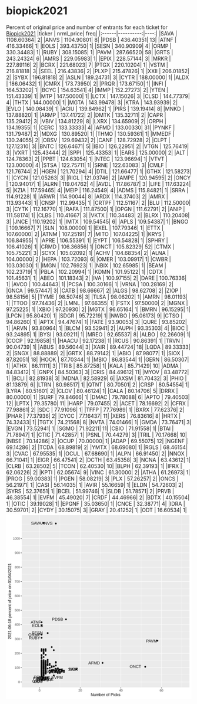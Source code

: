 # biopick2021
Percent of original price and number of entrants for each ticket for [Biopick2021](https://twitter.com/hashtag/Biopick2021)
|ticker | nrml_price| freq|
|:------|----------:|----:|
|SAVA   | 1108.60364|    2|
|ANVS   | 1104.90801|    8|
|PDSB   |  436.40351|   13|
|ATNF   |  416.33466|    1|
|EOLS   |  393.43750|    1|
|SESN   |  340.90909|    4|
|ORMP   |  330.34483|    1|
|RUBY   |  308.15085|    1|
|PAVM   |  287.66520|   58|
|GRTS   |  243.24324|    6|
|AMRS   |  229.05983|    1|
|EPIX   |  228.57144|    3|
|MRKR   |  227.89116|    2|
|BCRX   |  221.68023|    7|
|PTGX   |  220.10204|    1|
|VSTM   |  216.81818|    3|
|SEEL   |  216.43836|    2|
|PLXP   |  215.47826|    1|
|XXII   |  206.01852|    2|
|SYBX   |  196.81818|    2|
|ASLN   |  189.24731|    3|
|CYTR   |  188.00000|    1|
|ALDX   |  186.06432|    1|
|CMRX   |  173.73950|    2|
|PRQR   |  173.67150|    1|
|INFI   |  164.53202|    1|
|BCYC   |  154.63541|    4|
|IMMP   |  152.27273|    2|
|YTEN   |  151.43339|    1|
|MTP    |  147.50000|    1|
|LCTX   |  147.15026|    3|
|CLSD   |  144.77379|    4|
|THTX   |  144.00000|    1|
|MGTA   |  143.99478|    3|
|KTRA   |  143.93939|    2|
|EVLO   |  140.08439|    1|
|ACIU   |  139.84962|    1|
|PIRS   |  139.19414|    8|
|MNKD   |  137.88820|    1|
|ARMP   |  137.41722|    2|
|DMTK   |  135.32711|    2|
|CAPR   |  135.29412|    3|
|VBIV   |  134.81229|    8|
|LXRX   |  134.65909|    2|
|ORPH   |  134.19355|    1|
|CERC   |  133.33333|    4|
|AFMD   |  133.00330|   31|
|PYNKF  |  131.79487|    2|
|MDXG   |  130.89520|    1|
|THMO   |  130.59361|    1|
|MMEDF  |  130.24055|    2|
|OBSV   |  129.69432|    2|
|CANF   |  128.72928|    2|
|CLPT   |  127.12310|    3|
|BNTC   |  126.64671|    5|
|IBIO   |  126.22951|    2|
|VTGN   |  125.76419|    3|
|VXRT   |  125.43444|    2|
|SPPI   |  125.43353|    1|
|EARS   |  125.00000|    2|
|ALT    |  124.78363|    2|
|PPBT   |  124.63054|    1|
|NTEC   |  123.96694|    1|
|VTVT   |  123.00000|    4|
|STSA   |  122.75711|    1|
|SRNE   |  122.63083|    3|
|CMLF   |  121.76744|    2|
|HGEN   |  121.70294|    4|
|DTIL   |  121.66477|    1|
|GTHX   |  121.58273|    1|
|CYCN   |  121.05263|    3|
|RIGL   |  121.03746|    2|
|AMPE   |  120.94595|    2|
|ONCY   |  120.94017|    1|
|ALRN   |  119.04762|    4|
|AVDL   |  117.86787|    3|
|LIFE   |  117.63224|    5|
|KZIA   |  117.59465|    4|
|MEIP   |  116.24549|    4|
|ADMS   |  115.84821|    1|
|SRRA   |  114.91228|    1|
|ARWR   |  114.90044|    8|
|ARDX   |  114.37403|    2|
|AMRX   |  113.93443|    1|
|CNSP   |  112.99435|    1|
|CRTPF  |  112.51167|    2|
|BLU    |  112.50000|    3|
|CYTK   |  112.16770|    1|
|RAFA   |  111.87500|    1|
|OPGN   |  111.62791|    2|
|ANIP   |  111.58174|    1|
|CLBS   |  110.41667|    3|
|VKTX   |  110.34483|    2|
|BLRX   |  110.20408|    3|
|JNCE   |  110.19202|    1|
|IMTX   |  109.54545|    6|
|APLS   |  109.54387|    1|
|BNGO   |  109.16667|    7|
|SLN    |  108.00000|    1|
|EXEL   |  107.79346|    1|
|ETTX   |  107.60000|    2|
|ATNM   |  107.25191|    7|
|MITO   |  107.04225|    1|
|KRYS   |  106.84955|    1|
|APRE   |  106.55391|    1|
|EYPT   |  106.54828|    1|
|SPHRY  |  106.41026|    1|
|CRMD   |  106.36856|    1|
|ONCT   |  105.82329|   52|
|CTMX   |  105.75221|    3|
|SCYX   |  105.02092|    1|
|ACHV   |  104.68354|    2|
|ALNA   |  104.00000|    2|
|HEPA   |  103.72093|    6|
|OMER   |  103.09917|    1|
|CWBR   |  103.03030|    1|
|IMGN   |  102.76923|    1|
|NBIX   |  102.65985|    1|
|BEAM   |  102.23719|    1|
|PBLA   |  102.20994|    1|
|KDMN   |  101.95122|    1|
|CDTX   |  101.45631|    1|
|ABEO   |  101.18343|    2|
|IVA    |  100.97155|    2|
|DARE   |  100.76336|    1|
|AVCO   |  100.44643|    1|
|PCSA   |  100.30166|    1|
|VRNA   |  100.28169|    2|
|GNCA   |   99.57447|    3|
|CATB   |   98.66667|    2|
|ALGS   |   98.62708|    2|
|ZIOP   |   98.58156|    5|
|TYME   |   98.50746|    3|
|TLSA   |   98.06202|    1|
|AMRN   |   98.01193|    1|
|TTOO   |   97.74436|    2|
|LMNL   |   97.66355|    1|
|FSTX   |   97.50000|    2|
|MGNX   |   97.25225|    1|
|XBIO   |   97.20930|    2|
|MGTX   |   96.65164|    1|
|BMRN   |   96.15295|    1|
|LPCN   |   95.80420|    1|
|SDGR   |   95.72219|    1|
|NWBO   |   95.06173|    9|
|CTSO   |   94.86260|    1|
|APTX   |   94.47674|    1|
|FATE   |   93.90053|    3|
|QURE   |   93.85202|    1|
|ARVN   |   93.80964|    1|
|BLCM   |   93.52941|    2|
|AUPH   |   93.35303|    4|
|BIOC   |   93.24895|    1|
|BYSI   |   93.09211|    1|
|MREO   |   92.65537|    8|
|ALBO   |   92.26609|    1|
|COCP   |   92.19858|    1|
|HAACU  |   92.17238|    1|
|RCUS   |   90.86391|    1|
|TRVN   |   90.04739|    1|
|ABUS   |   89.56044|    3|
|XAIR   |   89.44724|   18|
|LQDA   |   89.33333|    2|
|SNGX   |   88.88889|    2|
|GRTX   |   88.79142|    1|
|ABIO   |   87.98077|    1|
|SIOX   |   87.82051|   18|
|HOOK   |   87.70344|    1|
|MBIO   |   86.83544|    1|
|GERN   |   86.50307|    1|
|ATHX   |   86.11111|    3|
|TRIB   |   85.87258|    1|
|KALA   |   85.71429|   10|
|ADMA   |   84.83412|    1|
|GNPX   |   84.50363|    3|
|CRIS   |   84.49612|   11|
|MYOV   |   83.48772|    1|
|BCLI   |   82.81938|    3|
|MDNA   |   82.58929|    6|
|AXSM   |   81.70432|    3|
|PHIO   |   81.13879|    6|
|LTRN   |   80.98517|    1|
|QTNT   |   80.70501|    2|
|CRSP   |   80.54554|    1|
|LYRA   |   80.51601|    2|
|CLOV   |   80.46124|    1|
|CALA   |   80.14706|    5|
|DRRX   |   80.00000|    1|
|SURF   |   79.84666|    1|
|DMAC   |   79.78088|    6|
|APTO   |   79.40503|   12|
|LPTX   |   79.35780|   11|
|HARP   |   79.07455|    2|
|ACET   |   78.16692|    2|
|CFRX   |   77.98861|    2|
|SDC    |   77.91096|    1|
|TFFP   |   77.76989|    1|
|BXRX   |   77.62376|    2|
|PHAR   |   77.37936|    2|
|CYCC   |   77.16437|   11|
|XERS   |   76.83616|    8|
|HRTX   |   74.32433|    1|
|TGTX   |   74.21568|    8|
|NVTA   |   74.01466|    1|
|GMDA   |   73.76471|    3|
|EVGN   |   73.52941|    1|
|SGMO   |   71.92211|   11|
|CBIO   |   71.91558|    1|
|BTAI   |   71.78947|    1|
|CTIC   |   71.42857|    1|
|PSNL   |   70.44279|    3|
|TRIL   |   70.17668|   10|
|NBSE   |   70.14286|    2|
|OCUP   |   70.00000|    1|
|ADAP   |   69.55075|   12|
|NGENF  |   69.14286|    2|
|TCDA   |   68.89819|    2|
|YMTX   |   68.69080|    1|
|RGLS   |   68.46154|    3|
|CVAC   |   67.95535|    1|
|OCUL   |   67.68690|    1|
|ALPN   |   66.91450|    2|
|NNOX   |   66.71041|    1|
|EIGR   |   66.47541|    2|
|DCTH   |   63.45358|    3|
|NCNA   |   63.43612|    1|
|CLRB   |   63.28502|    5|
|TCON   |   62.40530|   10|
|BLPH   |   62.39193|    1|
|IFRX   |   62.06226|    2|
|KPTI   |   62.05674|    9|
|VINC   |   61.30000|    2|
|ATHA   |   61.26973|    1|
|PROG   |   59.00383|    1|
|PGEN   |   58.08219|    3|
|PLX    |   57.26257|    2|
|ONCS   |   56.21971|    1|
|CASI   |   56.14035|    1|
|AVIR   |   55.16659|    1|
|ELDN   |   54.72603|    2|
|SYRS   |   52.37651|    1|
|BCEL   |   51.99746|    1|
|SLDB   |   51.78571|    2|
|PRVB   |   46.38554|    1|
|EVFM   |   45.49020|    7|
|CRDF   |   44.46966|    2|
|BDTX   |   40.15504|    1|
|OTIC   |   39.19028|    1|
|EPGNF  |   35.03650|    1|
|CNCE   |   32.38771|    4|
|IDRA   |   30.59701|    2|
|CYDY   |   30.15075|    3|
|GRAY   |   20.41252|    1|
|ODT    |   16.60534|    1|
![retvspicks](biopicks.png?raw=true)
